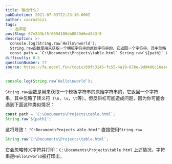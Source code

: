 ```yaml
---
title: 输出什么?
pubDatetime: 2021-07-03T22:23:10.000Z
author: caorushizi
tags:
  - 选择题
postSlug: 67e243bf5f6094100db8049d6ed543f0
description: >-
  console.log(String.raw`Hello\nworld`);
  String.raw函数是用来获取一个模板字符串的原始字符串的，它返回一个字符串，其中忽略了转义符（\n，\v，\t等）。但反斜杠可能造成问题，因为你可能会遇到下面这种类似情况：
  const path = `C:\Documents\Projects\table.html` String.raw`${path}` 这将导
difficulty: 0.5
questionNumber: 77
source: https://fe.ecool.fun/topic/69fc3145-fc55-4a19-87be-9dd486c16eae
---
```


```javascript
console.log(String.raw`Hello\nworld`);
```

`String.raw`函数是用来获取一个模板字符串的原始字符串的，它返回一个字符串，其中忽略了转义符（`\n`，`\v`，`\t`等）。但反斜杠可能造成问题，因为你可能会遇到下面这种类似情况：

```javascript
const path = `C:\Documents\Projects\table.html`;
String.raw`${path}`;
```

这将导致：
`"C:DocumentsProjects able.html"`
直接使用`String.raw`

```javascript
String.raw`C:\Documents\Projects\table.html`;
```

它会忽略转义字符并打印：`C:\Documents\Projects\table.html`
上述情况，字符串是`Hello\nworld`被打印出。

